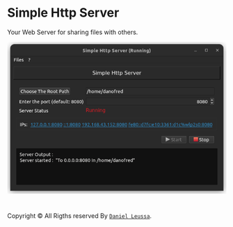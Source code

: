 # Simple Http Server
Your Web Server for sharing files with others.

![There is a preview](./assets/preview.png "Simple Http Server") 

#
Copyright &copy; All Rigths reserved By [`Daniel Leussa`](https://danofred00.github.io).